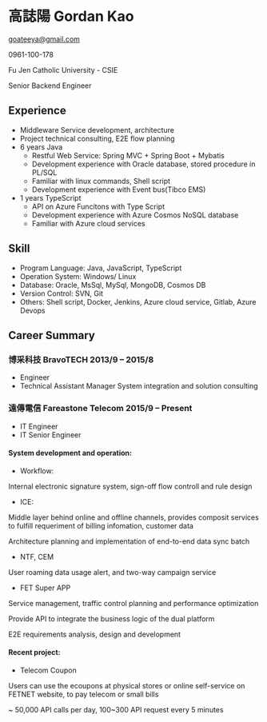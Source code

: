 # 高誌陽 Gordan Kao
goateeya@gmail.com

0961-100-178

Fu Jen Catholic University - CSIE

Senior Backend Engineer

## Experience
- Middleware Service development, architecture
- Project technical consulting, E2E flow planning
- 6 years Java
  - Restful Web Service: Spring MVC + Spring Boot + Mybatis
  - Development experience with Oracle database, stored procedure in PL/SQL
  - Familiar with linux commands, Shell script
  - Development experience with Event bus(Tibco EMS)
- 1 years TypeScript
  - API on Azure Funcitons with Type Script
  - Development experience with Azure Cosmos NoSQL database
  - Familiar with Azure cloud services

## Skill
- Program Language: Java, JavaScript, TypeScript
- Operation System: Windows/ Linux 
- Database: Oracle, MsSql, MySql, MongoDB, Cosmos DB
- Version Control: SVN, Git
- Others: Shell script, Docker, Jenkins, Azure cloud service, Gitlab, Azure Devops

## Career Summary
### 博采科技 BravoTECH 2013/9 – 2015/8 
- Engineer
- Technical Assistant Manager 
System integration and solution consulting

### 遠傳電信 Fareastone Telecom 2015/9 – Present 
- IT Engineer
- IT Senior Engineer
  
 #### System development and operation:
   - Workflow:
  
  Internal electronic signature system, sign-off flow controll and rule design

  - ICE:
 
 Middle layer behind online and offline channels, provides composit services to fulfill requeriment of billing infomation, customer data
 
 Architecture planning and implementation of end-to-end data sync batch

 - NTF, CEM
 
 User roaming data usage alert, and two-way campaign service
 
 - FET Super APP
 
 Service management, traffic control planning and performance optimization
 
 Provide API to integrate the business logic of the dual platform
 
 E2E requirements analysis, design and development

#### Recent project:
- Telecom Coupon

Users can use the ecoupons at physical stores or online self-service on FETNET website, to pay telecom or small bills

~ 50,000 API calls per day, 100~300 API request every 5 minutes
